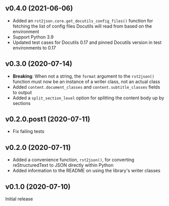 v0.4.0 (2021-06-06)
-------------------
- Added an `rst2json.core.get_docutils_config_files()` function for fetching
  the list of config files Docutils will read from based on the environment
- Support Python 3.9
- Updated test cases for Docutils 0.17 and pinned Docutils version in test
  environments to 0.17

v0.3.0 (2020-07-14)
-------------------
- **Breaking**: When not a string, the `format` argument to the `rst2json()`
  function must now be an instance of a writer class, not an actual class
- Added `content.document_classes` and `content.subtitle_classes` fields to
  output
- Added a `split_section_level` option for splitting the content body up by
  sections

v0.2.0.post1 (2020-07-11)
-------------------------
- Fix failing tests

v0.2.0 (2020-07-11)
-------------------
- Added a convenience function, `rst2json()`, for converting reStructuredText
  to JSON directly within Python
- Added information to the README on using the library's writer classes

v0.1.0 (2020-07-10)
-------------------
Initial release
